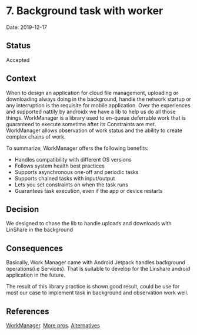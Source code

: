 # 7. Background task with worker

Date: 2019-12-17

## Status

Accepted

## Context

When to design an application for cloud file management, uploading or downloading always doing in the background, handle the network startup or any interruption is the requisite for mobile application.
Over the experiences and supported nattily by androidx we have a lib to help us do all those things.
WorkManager is a library used to en-queue deferrable work that is guaranteed to execute sometime after its Constraints are met. WorkManager allows observation of work status and the ability to create complex chains of work.

To summarize, WorkManager offers the following benefits:
- Handles compatibility with different OS versions
- Follows system health best practices
- Supports asynchronous one-off and periodic tasks
- Supports chained tasks with input/output
- Lets you set constraints on when the task runs
- Guarantees task execution, even if the app or device restarts

## Decision

We designed to chose the lib to handle uploads and downloads with LinShare in the background

## Consequences

Basically, Work Manager came with Android Jetpack handles background operations(i.e Services). That is suitable to develop for the Linshare android application in the future.

The result of this library practice is shown good result, could be use for most our case to implement task in background and observation work well.

## References

[WorkManager](https://developer.android.com/reference/kotlin/androidx/work/WorkManager.html).
[More pros](https://medium.com/androiddevelopers/introducing-workmanager-2083bcfc4712).
[Alternatives](https://medium.com/@julian_falcionelli/background-processing-in-android-575fd4ecf769)

